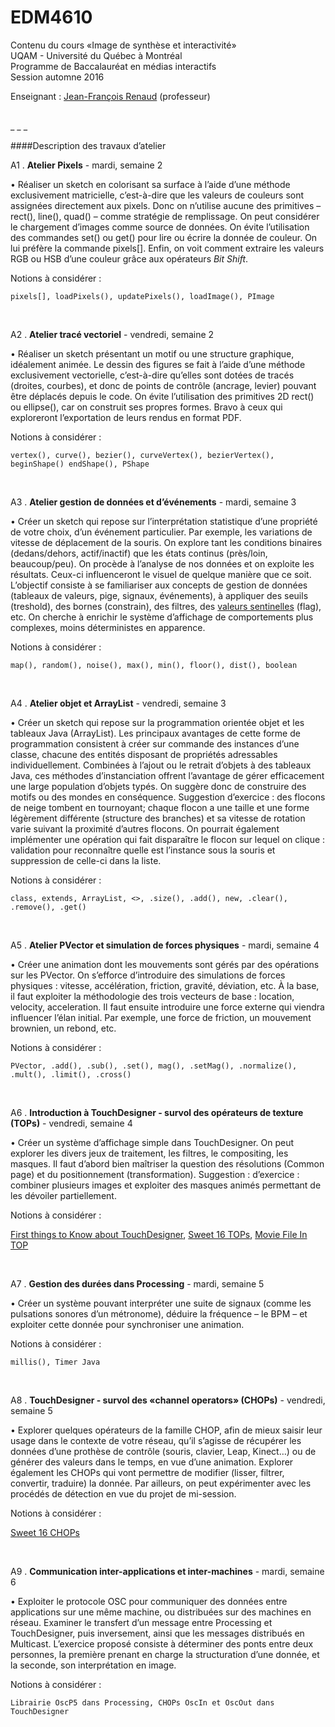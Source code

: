 EDM4610
=======

Contenu du cours «Image de synthèse et interactivité»<br>
UQAM - Université du Québec à Montréal<br>
Programme de Baccalauréat en médias interactifs<br>
Session automne 2016

Enseignant : <a href="mailto:renaud.jean-francois@uqam.ca">Jean-François Renaud</a> (professeur)

<br>
_ _ _

####Description des travaux d’atelier

A1 . **Atelier Pixels** - mardi, semaine 2

• Réaliser un sketch en colorisant sa surface à l’aide d’une méthode exclusivement matricielle, c’est-à-dire que les valeurs de couleurs sont assignées directement aux pixels. Donc on n’utilise aucune des primitives – rect(), line(), quad() – comme stratégie de remplissage. On peut considérer le chargement d’images comme source de données. On évite l’utilisation des commandes set() ou get() pour lire ou écrire la donnée de couleur. On lui préfère la commande pixels[]. Enfin, on voit comment extraire les valeurs RGB ou HSB d’une couleur grâce aux opérateurs <i>Bit Shift</i>.

Notions à considérer :

`pixels[], loadPixels(), updatePixels(), loadImage(), PImage`

<br>

A2 . **Atelier tracé vectoriel** - vendredi, semaine 2

• Réaliser un sketch présentant un motif ou une structure graphique, idéalement animée. Le dessin des figures se fait à l’aide d’une méthode exclusivement vectorielle, c’est-à-dire qu’elles sont dotées de tracés (droites, courbes), et donc de points de contrôle (ancrage, levier) pouvant être déplacés depuis le code. On évite l’utilisation des primitives 2D rect() ou ellipse(), car on construit ses propres formes. Bravo à ceux qui exploreront l’exportation de leurs rendus en format PDF.

Notions à considérer :

`vertex(), curve(), bezier(), curveVertex(), bezierVertex(), beginShape() endShape(), PShape`

<br>

A3 . **Atelier gestion de données et d’événements** - mardi, semaine 3

• Créer un sketch qui repose sur l’interprétation statistique d’une propriété de votre choix, d’un événement particulier. Par exemple, les variations de vitesse de déplacement de la souris. On explore tant les conditions binaires (dedans/dehors, actif/inactif) que les états continus (près/loin, beaucoup/peu). On procède à l’analyse de nos données et on exploite les résultats. Ceux-ci influenceront le visuel de quelque manière que ce soit.
L’objectif consiste à se familiariser aux concepts de gestion de données (tableaux de valeurs, pige, signaux, événements), à appliquer des seuils (treshold), des bornes (constrain), des filtres, des [valeurs sentinelles](https://en.wikipedia.org/wiki/Sentinel_value) (flag), etc. On cherche à enrichir le système d’affichage de comportements plus complexes, moins déterministes en apparence.

Notions à considérer :

`map(), random(), noise(), max(), min(), floor(), dist(), boolean`

<br>

A4 . **Atelier objet et ArrayList** - vendredi, semaine 3

• Créer un sketch qui repose sur la programmation orientée objet et les tableaux Java (ArrayList). Les principaux avantages de cette forme de programmation consistent à créer sur commande des instances d’une classe, chacune des entités disposant de propriétés adressables individuellement. Combinées à l’ajout ou le retrait d’objets à des tableaux Java, ces méthodes d’instanciation offrent l’avantage de gérer efficacement une large population d’objets typés. On suggère donc de construire des motifs ou des mondes en conséquence.
Suggestion d’exercice : des flocons de neige tombent en tournoyant; chaque flocon a une taille et une forme légèrement différente (structure des branches) et sa vitesse de rotation varie suivant la proximité d’autres flocons. On pourrait également implémenter une opération qui fait disparaître le flocon sur lequel on clique : validation pour reconnaître quelle est l’instance sous la souris et suppression de celle-ci dans la liste.

Notions à considérer :

`class, extends, ArrayList, <>, .size(), .add(), new, .clear(), .remove(), .get()`

<br>

A5 . **Atelier PVector et simulation de forces physiques** - mardi, semaine 4

• Créer une animation dont les mouvements sont gérés par des opérations sur les PVector. On s’efforce d’introduire des simulations de forces physiques : vitesse, accélération, friction, gravité, déviation, etc. À la base, il faut exploiter la méthodologie des trois vecteurs de base : location, velocity, acceleration. Il faut ensuite introduire une force externe qui viendra influencer l’élan initial. Par exemple, une force de friction, un mouvement brownien, un rebond, etc.

Notions à considérer :

`PVector, .add(), .sub(), .set(), mag(), .setMag(), .normalize(), .mult(), .limit(), .cross()`

<br>

A6 . **Introduction à TouchDesigner - survol des opérateurs de texture (TOPs)** - vendredi, semaine 4

• Créer un système d’affichage simple dans TouchDesigner. On peut explorer les divers jeux de traitement, les filtres, le compositing, les masques. Il faut d’abord bien maîtriser la question des résolutions (Common page) et du positionnement (transformation). Suggestion : d’exercice : combiner plusieurs images et exploiter des masques animés permettant de les dévoiler partiellement.

Notions à considérer :

[First things to Know about TouchDesigner](https://www.derivative.ca/wiki088/index.php?title=First_Things_to_Know_about_TouchDesigner), [Sweet 16 TOPs](https://www.derivative.ca/wiki088/index.php?title=TOP#Sweet_16_TOPs), [Movie File In TOP](https://www.derivative.ca/wiki088/index.php?title=Movie_File_In_TOP)

<br>

A7 . **Gestion des durées dans Processing** - mardi, semaine 5

• Créer un système pouvant interpréter une suite de signaux (comme les pulsations sonores d’un métronome), déduire la fréquence – le BPM – et exploiter cette donnée pour synchroniser une animation.

Notions à considérer :

`millis(), Timer Java`

<br>

A8 . **TouchDesigner - survol des «channel operators» (CHOPs)** - vendredi, semaine 5

• Explorer quelques opérateurs de la famille CHOP, afin de mieux saisir leur usage dans le contexte de votre réseau, qu’il s’agisse de récupérer les données d’une prothèse de contrôle (souris, clavier, Leap, Kinect…) ou de générer des valeurs dans le temps, en vue d’une animation. Explorer également les CHOPs qui vont permettre de modifier (lisser, filtrer, convertir, traduire) la donnée. Par ailleurs, on peut expérimenter avec les procédés de détection en vue du projet de mi-session.

Notions à considérer :

[Sweet 16 CHOPs](https://www.derivative.ca/wiki088/index.php?title=CHOP#Sweet_16_CHOPs)

<br>

A9 . **Communication inter-applications et inter-machines** - mardi, semaine 6

• Exploiter le protocole OSC pour communiquer des données entre applications sur une même machine, ou distribuées sur des machines en réseau. Examiner le transfert d’un message entre Processing et TouchDesigner, puis inversement, ainsi que les messages distribués en Multicast. L’exercice proposé consiste à déterminer des ponts entre deux personnes, la première prenant en charge la structuration d’une donnée, et la seconde, son interprétation en image.

Notions à considérer :

`Librairie OscP5 dans Processing, CHOPs OscIn et OscOut dans TouchDesigner`

<br>

